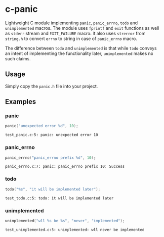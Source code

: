 # c-panic

Lightweight C module implementing `panic`, `panic_errno`, `todo` and `unimplemented` macros.
The module uses `fprintf` and `exit` functions as well as `stderr` stream and `EXIT_FAILURE` macro.
It also uses `strerror` from `string.h` to convert `errno` to string in case of `panic_errno` macro.

The difference between `todo` and `unimplemented` is that while `todo` conveys an intent of implementing the functionality later, `unimplemented` makes no such claims.

## Usage
Simply copy the `panic.h` file into your project.

## Examples
### panic
```c
panic("unexpected error %d", 10);

```
```
test_panic.c:5: panic: unexpected error 10
```
### panic_errno
```c
panic_errno("panic_errno prefix %d", 10);
```
```
panic_errno.c:7: panic: panic_errno prefix 10: Success
```
### todo
```c
todo("%s", "it will be implemented later");
```
```
test_todo.c:5: todo: it will be implemented later
```
### unimplemented
```c
unimplemented("wll %s be %s", "never", "implemented");
```
```
test_unimplemented.c:5: unimplemented: wll never be implemented
```
